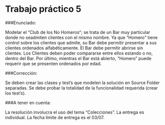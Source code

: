 # Trabajo práctico 5

###Enunciado:

Modelar el “Club de los No Homeros“; se trata de un Bar muy particular donde no seadmiten clientes con el mismo nombre. Ya que “Homero” tiene control sobre los clientes que admite, su Bar debe permitir presentar a sus clientes ordenados alfabéticamente. El Bar debe permitir abrirse sin clientes.
Los Clientes deben poder compararse entre ellos estando o no, dentro del Bar.
Por último, mientras el Bar está abierto, “Homero” puede requerir que se presenten ordenados por edad.

###Corrección:

Se deben crear las clases y test’s que modelen la solución en Source Folder separadas.
Se debe probar la totalidad de la funcionalidad requerida (crear los test’s).

###A tener en cuenta:

La resolución involucra el uso del tema “Colecciones”.
La entrega es individual.
La fecha límite de entrega es el 03/07.
